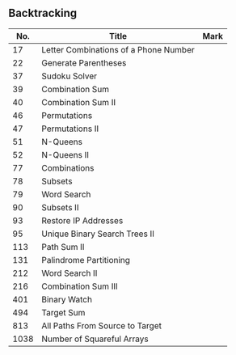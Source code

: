 ## Backtracking
| No.  | Title                                 | Mark |
|------|---------------------------------------|------|
| 17   | Letter Combinations of a Phone Number |      |
| 22   | Generate Parentheses                  |      |
| 37   | Sudoku Solver                         |      |
| 39   | Combination Sum                       |      |
| 40   | Combination Sum II                    |      |
| 46   | Permutations                          |      |
| 47   | Permutations II                       |      |
| 51   | N-Queens                              |      |
| 52   | N-Queens II                           |      |
| 77   | Combinations                          |      |
| 78   | Subsets                               |      |
| 79   | Word Search                           |      |
| 90   | Subsets II                            |      |
| 93   | Restore IP Addresses                  |      |
| 95   | Unique Binary Search Trees II         |      |
| 113  | Path Sum II                           |      |
| 131  | Palindrome Partitioning               |      |
| 212  | Word Search II                        |      |
| 216  | Combination Sum III                   |      |
| 401  | Binary Watch                          |      |
| 494  | Target Sum                            |      |
| 813  | All Paths From Source to Target       |      |
| 1038 | Number of Squareful Arrays            |      |
